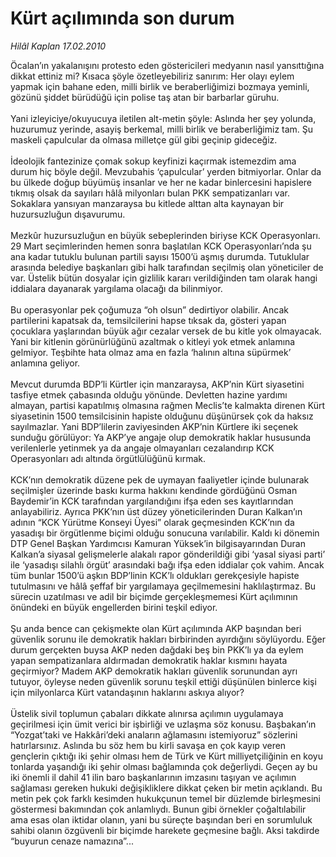 # Kürt açılımında son durum

*Hilâl Kaplan 17.02.2010*

<div class="taraf_structure_2col_1zq">
<div class="margen_n">



 <p>Öcalan’ın yakalanışını protesto eden göstericileri medyanın nasıl yansıttığına dikkat ettiniz mi? Kısaca şöyle özetleyebiliriz sanırım: Her olayı eylem yapmak için bahane eden, milli birlik ve beraberliğimizi bozmaya yeminli, gözünü şiddet bürüdüğü için polise taş atan bir barbarlar güruhu. <br/><br/>Yani izleyiciye/okuyucuya iletilen alt-metin şöyle: Aslında her şey yolunda, huzurumuz yerinde, asayiş berkemal, milli birlik ve beraberliğimiz tam. Şu maskeli çapulcular da olmasa milletçe gül gibi geçinip gideceğiz. <br/><br/>İdeolojik fantezinize çomak sokup keyfinizi kaçırmak istemezdim ama durum hiç böyle değil. Mevzubahis ‘çapulcular’ yerden bitmiyorlar. Onlar da bu ülkede doğup büyümüş insanlar ve her ne kadar binlercesini hapislere tıkmış olsak da sayıları hâlâ milyonları bulan PKK sempatizanları var. Sokaklara yansıyan manzaraysa bu kitlede alttan alta kaynayan bir huzursuzluğun dışavurumu. <br/><br/>Mezkûr huzursuzluğun en büyük sebeplerinden biriyse KCK Operasyonları. 29 Mart seçimlerinden hemen sonra başlatılan KCK Operasyonları’nda şu ana kadar tutuklu bulunan partili sayısı 1500’ü aşmış durumda. Tutuklular arasında belediye başkanları gibi halk tarafından seçilmiş olan yöneticiler de var. Üstelik bütün dosyalar için gizlilik kararı verildiğinden tam olarak hangi iddialara dayanarak yargılama olacağı da bilinmiyor. <br/><br/>Bu operasyonlar pek çoğumuza “oh olsun” dedirtiyor olabilir. Ancak partilerini kapatsak da, temsilcilerini hapse tıksak da, gösteri yapan çocuklara yaşlarından büyük ağır cezalar versek de bu kitle yok olmayacak. Yani bir kitlenin görünürlüğünü azaltmak o kitleyi yok etmek anlamına gelmiyor. Teşbihte hata olmaz ama en fazla ‘halının altına süpürmek’ anlamına geliyor. <br/><br/>Mevcut durumda BDP’li Kürtler için manzaraysa, AKP’nin Kürt siyasetini tasfiye etmek çabasında olduğu yönünde. Devletten hazine yardımı almayan, partisi kapatılmış olmasına rağmen Meclis’te kalmakta direnen Kürt siyasetinin 1500 temsilcisinin hapiste olduğunu düşünürsek çok da haksız sayılmazlar. Yani BDP’lilerin zaviyesinden AKP’nin Kürtlere iki seçenek sunduğu görülüyor: Ya AKP’ye angaje olup demokratik haklar hususunda verilenlerle yetinmek ya da angaje olmayanları cezalandırıp KCK Operasyonları adı altında örgütlülüğünü kırmak. <br/><br/>KCK’nın demokratik düzene pek de uymayan faaliyetler içinde bulunarak seçilmişler üzerinde baskı kurma hakkını kendinde gördüğünü Osman Baydemir’in KCK tarafından yargılandığını ifşa eden ses kayıtlarından anlayabiliriz. Ayrıca PKK’nın üst düzey yöneticilerinden Duran Kalkan’ın adının “KCK Yürütme Konseyi Üyesi” olarak geçmesinden KCK’nın da yasadışı bir örgütlenme biçimi olduğu sonucuna varılabilir. Kaldı ki dönemin DTP Genel Başkan Yardımcısı Kamuran Yüksek’in bilgisayarından Duran Kalkan’a siyasal gelişmelerle alakalı rapor gönderildiği gibi ‘yasal siyasi parti’ ile ‘yasadışı silahlı örgüt’ arasındaki bağı ifşa eden iddialar çok vahim. Ancak tüm bunlar 1500’ü aşkın BDP’linin KCK’lı oldukları gerekçesiyle hapiste tutulmasını ve hâlâ şeffaf bir yargılamaya geçilmemesini haklılaştırmaz. Bu sürecin uzatılması ve adil bir biçimde gerçekleşmemesi Kürt açılımının önündeki en büyük engellerden birini teşkil ediyor. <br/><br/>Şu anda bence can çekişmekte olan Kürt açılımında AKP başından beri güvenlik sorunu ile demokratik hakları birbirinden ayırdığını söylüyordu. Eğer durum gerçekten buysa AKP neden dağdaki beş bin PKK’lı ya da eylem yapan sempatizanlara aldırmadan demokratik haklar kısmını hayata geçirmiyor? Madem AKP demokratik hakları güvenlik sorunundan ayrı tutuyor, öyleyse neden güvenlik sorunu teşkil ettiği düşünülen binlerce kişi için milyonlarca Kürt vatandaşının haklarını askıya alıyor? <br/><br/>Üstelik sivil toplumun çabaları dikkate alınırsa açılımın uygulamaya geçirilmesi için ümit verici bir işbirliği ve uzlaşma söz konusu. Başbakan’ın “Yozgat’taki ve Hakkâri’deki anaların ağlamasını istemiyoruz” sözlerini hatırlarsınız. Aslında bu söz hem bu kirli savaşa en çok kayıp veren gençlerin çıktığı iki şehir olması hem de Türk ve Kürt milliyetçiliğinin en koyu tonlarda yaşandığı iki şehir olması bağlamında çok değerliydi. Geçen ay bu iki önemli il dahil 41 ilin baro başkanlarının imzasını taşıyan ve açılımın sağlaması gereken hukuki değişikliklere dikkat çeken bir metin açıklandı. Bu metin pek çok farklı kesimden hukukçunun temel bir düzlemde birleşmesini göstermesi bakımından çok anlamlıydı. Bunun gibi örnekler çoğaltılabilir ama esas olan iktidar olanın, yani bu süreçte başından beri en sorumluluk sahibi olanın özgüvenli bir biçimde harekete geçmesine bağlı. Aksi takdirde “buyurun cenaze namazına”...</p>
<br/>
<br/>
<br/>



<br/>


<div id="taraf_not">
</div>

</div>


</div>
